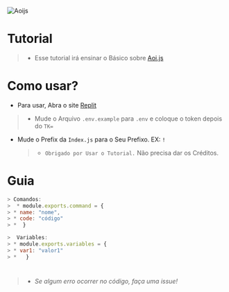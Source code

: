 ![Aoijs](https://aoi.js.org/assets/images/aoijs-new.png)
# Tutorial
> * Esse tutorial irá ensinar o Básico sobre [Aoi.js](https://aoi.leref.ga)

# Como usar?
* Para usar, Abra o site [Replit](https://replit.com)
> * Mude o Arquivo `.env.example` para `.env` e coloque o token depois do `TK=`
* Mude o Prefix da `Index.js` para o Seu Prefixo. EX: `!`

  
  
  > * `Obrigado por Usar o Tutorial.` Não precisa dar os Créditos.

# Guia
```js
> Comandos: 
>  * module.exports.command = {
> * name: "nome",
> * code: "código"
> *  }
```
```js
>  Variables: 
> * module.exports.variables = {
> * var1: "valor1"
> *   }
```

# 
> * *Se algum erro ocorrer no código, faça uma issue!*



